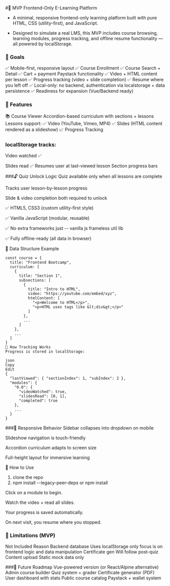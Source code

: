 #🧪 MVP Frontend-Only E-Learning Platform

- A minimal, responsive frontend-only learning platform built with pure HTML, CSS (utility-first), and JavaScript.

- Designed to simulate a real LMS, this MVP includes course browsing, learning modules, progress tracking, and offline resume functionality — all powered by localStorage.

### 🎯 Goals
✅ Mobile-first, responsive layout
✅ Course Enrollment
✅ Course Search + Detail
✅ Cart + payment Paystack functionality
✅ Video + HTML content per lesson
✅ Progress tracking (video + slide completion)
✅ Resume where you left off
✅ Local-only: no backend, authentication via localstorage + data persistence
✅ Readiness for expansion (Vue/Backend ready)


### 🚀 Features
📚 Course Viewer
Accordion-based curriculum with sections + lessons
Lessons support:
✅ Video (YouTube, Vimeo, MP4)
✅ Slides (HTML content rendered as a slideshow)
📈 Progress Tracking

### localStorage tracks:
Video watched ✅

Slides read ✅
Resumes user at last-viewed lesson
Section progress bars

###🔓 Quiz Unlock Logic
Quiz available only when all lessons are complete

Tracks user lesson-by-lesson progress

Slide & video completion both required to unlock

✅ HTML5, CSS3 (custom utility-first style)

✅ Vanilla JavaScript (modular, reusable)

✅ No extra frameworks just  -- vanilla js frameless util lib

✅ Fully offline-ready (all data in browser)

📘 Data Structure Example
````
const course = {
  title: "Frontend Bootcamp",
  curriculum: [
    {
      title: "Section 1",
      subsections: [
        {
          title: "Intro to HTML",
          video: "https://youtube.com/embed/xyz",
          htmlContent: [
            "<p>Welcome to HTML</p>",
            "<p>HTML uses tags like &lt;div&gt;</p>"
          ]
        },
        ...
      ]
    },
    ...
  ]
}
🧠 How Tracking Works
Progress is stored in localStorage:

json
Copy
Edit
{
  "lastViewed": { "sectionIndex": 1, "subIndex": 2 },
  "modules": {
    "0.0": {
      "videoWatched": true,
      "slidesRead": [0, 1],
      "completed": true
    },
    ...
  }
}
````
###📱 Responsive Behavior
Sidebar collapses into dropdown on mobile

Slideshow navigation is touch-friendly

Accordion curriculum adapts to screen size

Full-height layout for immersive learning

📌 How to Use
1. clone the repo
2.  npm install --legacy-peer-deps  or npm install

Click on a module to begin.

Watch the video + read all slides.

Your progress is saved automatically.

On next visit, you resume where you stopped.

### 🧪 Limitations (MVP)
Not Included	Reason
Backend database	Uses localStorage only focus is on frontend logic and data manipulation
Certificate gen	Will follow post-quiz
Content upload	Static mock data only

###🔮 Future Roadmap
 Vue-powered version (or React/Alpine alternative)
 Admin course builder
 Quiz system + grader
 Certificate generator (PDF)
 User dashboard with stats
 Public course catalog
 Paystack + wallet system
